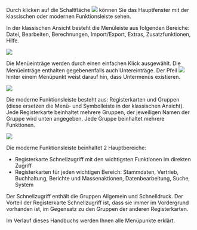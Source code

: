 Durch klicken auf die Schaltfläche ![](http://xpecto.github.io/docs/img/img_1460976709067.png) können Sie das Hauptfenster mit der klassischen oder modernen Funktionsleiste sehen.

In der klassischen Ansicht besteht die Menüleiste aus folgenden Bereiche: Datei, Bearbeiten, Berechnungen, Import/Export, Extras, Zusatzfunktionen, Hilfe. 

![](http://xpecto.github.io/docs/img/img_1430830864370.png)

Die Menüeinträge werden durch einen einfachen Klick ausgewählt. Die Menüeinträge enthalten gegebenenfalls auch Untereinträge. Der Pfeil ![](http://xpecto.github.io/docs/img/img_1430311875340.png) hinter einem Menüpunkt weist darauf hin, dass Untermenüs existieren.

![](http://xpecto.github.io/docs/img/img_1461046537662.png)

Die moderne Funktionsleiste besteht aus: Registerkarten und Gruppen (diese ersetzen die Menü- und Symbolleiste in der klassischen Ansicht).
Jede Registerkarte beinhaltet mehrere Gruppen, der jeweiligen Namen der Gruppe wird unten angegeben. Jede Gruppe beinhaltet mehrere Funktionen.

![](http://xpecto.github.io/docs/img/img_1461046874442.png)

Die moderne Funktionsleiste beinhaltet 2 Hauptbereiche:

 - Registerkarte Schnellzugriff mit den wichtigsten Funktionen im
   direkten Zugriff
 - Registerkarten für jeden wichtigen Bereich: Stammdaten, Vertrieb, Buchhaltung, Berichte und Massenaktionen, Datenbearbeitung, Suche, System

Der Schnellzugriff enthält die Gruppen Allgemein und Schnelldruck. Der Vorteil der Registerkarte Schnellzugriff ist, dass sie immer im Vordergrund vorhanden ist, im Gegensatz zu den Gruppen der anderen Registerkarten.

Im Verlauf dieses Handbuchs werden Ihnen alle Menüpunkte erklärt.